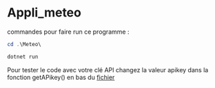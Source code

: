 # Appli_meteo

commandes pour faire run ce programme :

```powershell
cd .\Meteo\

dotnet run
```

Pour tester le code avec votre clé API changez la valeur apikey dans la fonction getAPikey() en bas du [fichier](Meteo/Views/MainWindow.axaml.cs)